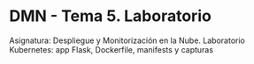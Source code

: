 # DMN - Tema 5. Laboratorio
Asignatura: Despliegue y Monitorización en la Nube. Laboratorio Kubernetes: app Flask, Dockerfile, manifests y capturas
